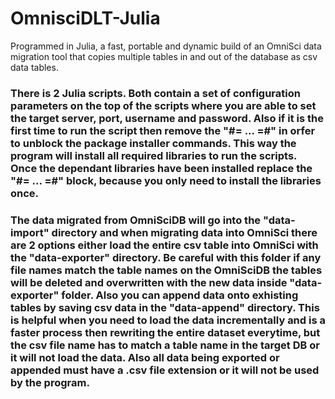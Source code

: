 # OmnisciDLT-Julia
Programmed in Julia, a fast, portable and dynamic build of an OmniSci data migration tool that copies multiple tables in and out of the database as csv data tables. 

<p>
<H3>There is 2 Julia scripts. Both contain a set of configuration parameters on the top of the scripts where you are able to set the target server, port, username and password. Also if it is the first time to run the script then remove the "#= ... =#" in orfer to unblock the package installer commands. This way the program will install all required libraries to run the scripts. Once the dependant libraries have been installed replace the "#= ... =#" block, because you only need to install the libraries once.</H3></p>

<p><H3>The data migrated from OmniSciDB will go into the "data-import" directory and when migrating data into OmniSci there are 2 options either load the entire csv table into OmniSci with the "data-exporter" directory. Be careful with this folder if any file names match the table names on the OmniSciDB the tables will be deleted and overwritten with the new data inside "data-exporter" folder. Also you can append data onto exhisting tables by saving csv data in the "data-append" directory. This is helpful when you need to load the data incrementally and is a faster process then rewriting the entire dataset everytime, but the csv file name has to match a table name in the target DB or it will not load the data. Also all data being exported or appended must have a .csv file extension or it will not be used by the program.</H3></p>
